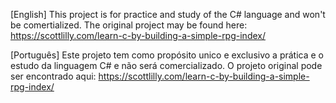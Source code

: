 [English]
  This project is for practice and study of the C# language and won't be comertialized.
  The original project may be found here: https://scottlilly.com/learn-c-by-building-a-simple-rpg-index/

[Português]
  Este projeto tem como propósito unico e exclusivo a prática e o estudo da linguagem C# e não será comercializado.
  O projeto original pode ser encontrado aqui: https://scottlilly.com/learn-c-by-building-a-simple-rpg-index/
